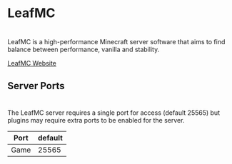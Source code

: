 # LeafMC
#
LeafMC is a high-performance Minecraft server software that aims to find balance between performance, vanilla and stability.

[LeafMC Website](https://www.leafmc.one/)

## Server Ports
#
The LeafMC server requires a single port for access (default 25565) but plugins may require extra ports to be enabled for the server.

| Port | **default** |
|------|-------------|
| Game | 25565       |
